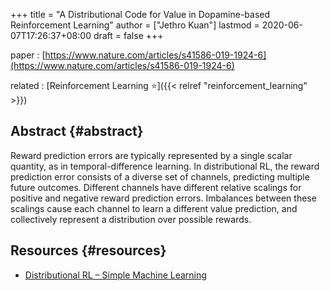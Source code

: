 +++
title = "A Distributional Code for Value in Dopamine-based Reinforcement Learning"
author = ["Jethro Kuan"]
lastmod = 2020-06-07T17:26:37+08:00
draft = false
+++

paper
: [https://www.nature.com/articles/s41586-019-1924-6](https://www.nature.com/articles/s41586-019-1924-6)

related
: [Reinforcement Learning ⭐]({{< relref "reinforcement_learning" >}})

## Abstract {#abstract}

Reward prediction errors are typically represented by a single scalar
quantity, as in temporal-difference learning. In distributional RL,
the reward prediction error consists of a diverse set of channels,
predicting multiple future outcomes. Different channels have different
relative scalings for positive and negative reward prediction errors.
Imbalances between these scalings cause each channel to learn a
different value prediction, and collectively represent a distribution
over possible rewards.

## Resources {#resources}

- [Distributional RL – Simple Machine Learning](https://mtomassoli.github.io/2017/12/08/distributional%5Frl/)
